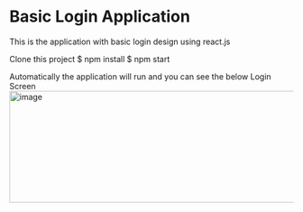 # Basic Login Application

This is the application with basic login design using react.js

Clone this project
$ npm install
$ npm start

Automatically the application will run and you can see the below Login Screen
<img width="549" height="198" alt="image" src="https://github.com/user-attachments/assets/0aa2e167-5f5c-47a6-a0a3-0d2c71c996f9" />
